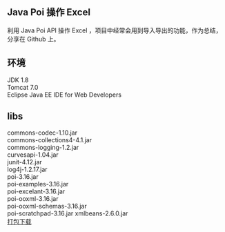 
## Java Poi 操作 Excel
利用 Java Poi API 操作 Excel ，项目中经常会用到导入导出的功能，作为总结，分享在 Github 上。
## 环境 
JDK 1.8  
Tomcat 7.0  
Eclipse Java EE IDE for Web Developers
## libs
commons-codec-1.10.jar  
commons-collections4-4.1.jar   
commons-logging-1.2.jar  
curvesapi-1.04.jar  
junit-4.12.jar  
log4j-1.2.17.jar  
poi-3.16.jar  
poi-examples-3.16.jar  
poi-excelant-3.16.jar  
poi-ooxml-3.16.jar  
poi-ooxml-schemas-3.16.jar  
poi-scratchpad-3.16.jar
xmlbeans-2.6.0.jar  
[打包下载](http://pan.baidu.com/s/1qYG3zEO)



